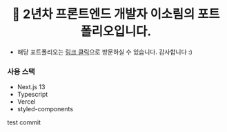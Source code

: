 <h1 align="center">
  🌳 2년차 프론트엔드 개발자 이소림의 포트폴리오입니다.
</h1>

- 해당 포트폴리오는 [링크 클릭](https://solim-portfolio.vercel.app/)으로 방문하실 수 있습니다. 감사합니다 :)

### 사용 스택

- Next.js 13
- Typescript
- Vercel
- styled-components

test commit
